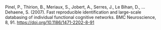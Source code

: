 Pinel, P., Thirion, B., Meriaux, S., Jobert, A., Serres, J., Le Bihan, D., … Dehaene, S. (2007). Fast reproducible identification and large-scale databasing of individual functional cognitive networks. BMC Neuroscience, 8, 91. https://doi.org/10.1186/1471-2202-8-91

